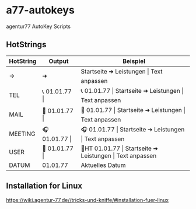 # a77-autokeys
agentur77 AutoKey Scripts

## HotStrings
| **HotString** | **Output**    | **Beispiel**                                             |
|---------------|---------------|----------------------------------------------------------|
| ->            | ➜             | Startseite ➜ Leistungen \| Text anpassen                 |
| TEL           | 📞 01.01.77 \| | 📞 01.01.77 \| Startseite ➜ Leistungen \| Text anpassen   |
| MAIL          | 📧 01.01.77 \| | 📧 01.01.77 \| Startseite ➜ Leistungen \| Text anpassen   |
| MEETING       | 🎧 01.01.77 \| | 🎧 01.01.77 \| Startseite ➜ Leistungen \| Text anpassen   |
| USER          | 👤 01.01.77 \| | 👤HT 01.01.77 \| Startseite ➜ Leistungen \| Text anpassen |
| DATUM         | 01.01.77      | Aktuelles Datum                                          |

## Installation for Linux
https://wiki.agentur-77.de//tricks-und-kniffe/#installation-fuer-linux